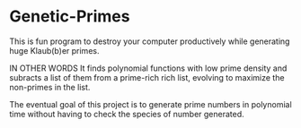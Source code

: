 # Genetic-Primes
This is fun program to destroy your computer productively while generating huge Klaub(b)er primes.

IN OTHER WORDS
It finds polynomial functions with low prime density and subracts a list of them 
from a prime-rich rich list, evolving to maximize the non-primes in the list. 

The eventual goal of this project is to generate prime numbers in polynomial time without having to check the species of number generated.
